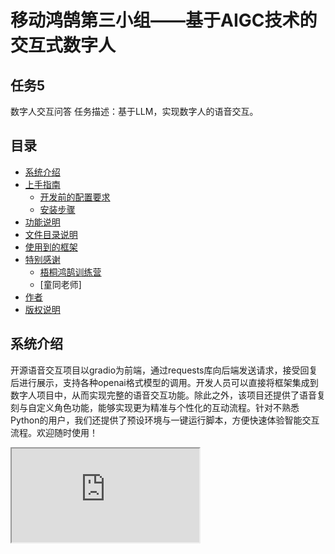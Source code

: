 
# 移动鸿鹄第三小组——基于AIGC技术的交互式数字人

## 任务5
 数字人交互问答
任务描述：基于LLM，实现数字人的语音交互。

 
## 目录
- [系统介绍](#系统介绍)
- [上手指南](#上手指南)
  - [开发前的配置要求](#开发前的配置要求)
  - [安装步骤](#安装步骤)
- [功能说明](#功能说明)
- [文件目录说明](#文件目录说明)
- [使用到的框架](#使用到的框架)
- [特别感谢](#特别感谢)
  -  [梧桐鸿鹄训练营](https://it.10086.cn/honghu/hhweb/#/home)
  - [童同老师]
- [作者](#作者)
- [版权说明](#版权说明)

## 系统介绍
开源语音交互项目以gradio为前端，通过requests库向后端发送请求，接受回复后进行展示，支持各种openai格式模型的调用。开发人员可以直接将框架集成到数字人项目中，从而实现完整的语音交互功能。除此之外，该项目还提供了语音复刻与自定义角色功能，能够实现更为精准与个性化的互动流程。针对不熟悉Python的用户，我们还提供了预设环境与一键运行脚本，方便快速体验智能交互流程。欢迎随时使用！

<iframe src="https://www.bilibili.com/video/BV1ppHPecEjY/?vd_source=9978f9e649b4e651bec14a47ad194e0a">

### 上手指南

##### 开发前的配置要求
（如果选择打包好的py310文件可忽略）

1. cuda 12.1
2. python >= 3.10
3. ~~需要本地安装ollama，并下载qwen2
    ollama qwen2~~
    需要本地模型支持openai key格式的调用
    默认配置为本地运行的ollama api

#### **安装步骤**
方法一：

 - 安装需要的库

	     pip install -r requirements.txt

- 下载预训练模型（sensevocie + cosyvoice）
	sensevoice-small模型保存在"/ASR"文件夹，cosyvoice模保存在"tts/CosyVoice_For_Windows/pretrained_models"文件夹，向量编码模型应该保存在"stream\RAG\indexer_model\zpoint_large_embedding_zh"文件夹

	    python downloader
    
- 启动演示app同时运行后端api与前端gradio

	    python ./start.py

方法二：下载配置环境，并直接运行main.bat文件或run.sh文件

	   main.bat
基础交互界面如图所示
![gradio_interface](https://github.com/sibetlyf/AIGC-/blob/b08217825087201d9c4614601b65d139ff6a34a2/pictures/interface.png)
### 功能说明
#### 系统基本结构
![系统结构图](https://github.com/sibetlyf/AIGC-/blob/main/pictures/framework.png)

#### 系统功能说明
##### 1.流式交互模式
![页面1](https://github.com/sibetlyf/AIGC-/blob/main/pictures/interface.png)
 1. 点击提交音频文件或麦克风录制语音输入音频，系统会自动将语音诸转为文本并填写在“输入内容”框中。
 2. 确认文本无误后，点击提交按钮，系统自动生成流式回复文本，并进行流式语音输出。
 3. (待完善）已经利用mimicmotion提取了一些主持人相关的动作（面部+躯体+手部姿势），未来会加入根据输入状态自动播放倾听/发言/挥手道别动作的功能
 
 ##### 2.情感控制模式
 ![页面2](https://github.com/sibetlyf/AIGC-/blob/main/pictures/instruct.png)
 1. 提交需要阅读的文本，并选择喜欢的音色
 2. 模型会返回加入语气词标签的文本与对应的instruct情感控制文本（该部分目前由字节豆包模型完成，Qwen2：7B无法满足语气词标签生成的要求）。
 3. 点击提交按钮，即可生成音频。
##### 3.RAG模式
![页面3](https://github.com/sibetlyf/AIGC-/blob/main/pictures/RAG.png)
1. 上传需要检索的pdf，点击提交按钮，生成本地faiss向量库，向量库地址会自动填写。如果有本地已建立好的向量库，也可以直接填写地址。（OCR时间较长，需要等待）
2. 点击提交按钮，完成对话
##### 4.多角色模式（待完善）
![页面4](https://github.com/sibetlyf/AIGC-/blob/main/pictures/RouterChain.png)
1. 默认包含三个角色（医生、秘书、英语教师），可以点击角色创建按钮创建自定义角色。
2. 选择需要的角色进行提问，Router Chain会自动调用最合适的角色。（目前qwen2：7B有可能会错误调用角色，待完善）
##### 5.语音复刻功能整合
![页面5](https://github.com/sibetlyf/AIGC-/blob/main/pictures/VoiceClone.png)
1. 输入prompt音频，并点击识别，识别后的文本会展示在文本框中。如果识别结果有误差，需要手动调节。（prompt音频与prompt文本内容需要一致！！！，音频不能超过30s）
2. 输入需要阅读的文本。
3. 点击生成复刻音频，即可进行语音复刻。
4. 点击保存音色，将复刻后的语音控制模型保存在本地。
5. 点击刷新按钮，即可使用复刻音色。
##### 6.配置页面
![配置页](https://github.com/sibetlyf/AIGC-/blob/main/pictures/settings.png)
1. 对称加密密钥管理
2. 对话模型API配置（默认为ollama）
3. 点击保存配置即可。



已完成
 - 基础构建
 - 语音复刻
 - 动作复刻
 - 情感预测
 - RAG与多角色模式

未完成
 - [ ] 口唇驱动
 - [ ] 动作播放
 - [ ] Function Call功能
 - [ ] 形象生成功能与动作复刻功能整合
 - [ ] 语音调用直接调用Agent功能

### 文件目录说明
eg:

```
filetree 
├── LICENSE.txt
├── README.md
├── /ASR/
│  ├── ……
├── /tts/
│  ├── /CosyVoice_For_Windows/
│  │  ├── /third_party/
│  │  └── stream_tts.py
│  │  └── ……
├── /stream/
│  ├── app.py
│  └── backend.py
│  └── ……
├── /py310/
├── downloader.py
├── run_app.py
├── main.bat
├── run_app.bat
└── run_backend.bat

```


### 使用到的框架


- [SenseVoice](https://github.com/FunAudioLLM/SenseVoice)
- [CosyVocie](https://github.com/FunAudioLLM/CosyVoice)
- [Mimicmotion](https://github.com/Tencent/MimicMotion)
- [Gradio](https://github.com/gradio-app/gradio)
- [LangChain](https://github.com/langchain-ai/langchain)
- [ms-Swift](https://github.com/modelscope/ms-swift)

### 特别感谢

- [梧桐鸿鹄训练营](https://it.10086.cn/honghu/hhweb/#/home)为本项目提供的指导







### 作者
- 李亚峰 yafengli@mail.ustc.edu.cn
- 钟建梅
- 饶季勇
- 陶能坤
  


### 版权说明

该项目签署了MIT 授权许可，详情请参阅 [LICENSE.txt](https://github.com/sibetlyf/AIGC-/blob/main/LICENSE)
